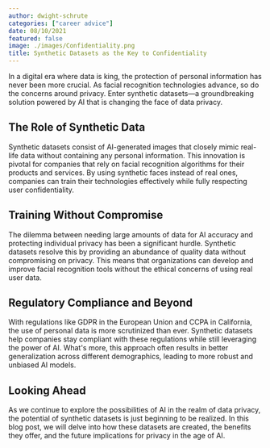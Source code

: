 ```yaml
---
author: dwight-schrute
categories: ["career advice"]
date: 08/10/2021
featured: false
image: ./images/Confidentiality.png
title: Synthetic Datasets as the Key to Confidentiality
---
```


In a digital era where data is king, the protection of personal information has never been more crucial. As facial recognition technologies advance, so do the concerns around privacy. Enter synthetic datasets—a groundbreaking solution powered by AI that is changing the face of data privacy.

## The Role of Synthetic Data

Synthetic datasets consist of AI-generated images that closely mimic real-life data without containing any personal information. This innovation is pivotal for companies that rely on facial recognition algorithms for their products and services. By using synthetic faces instead of real ones, companies can train their technologies effectively while fully respecting user confidentiality.

## Training Without Compromise

The dilemma between needing large amounts of data for AI accuracy and protecting individual privacy has been a significant hurdle. Synthetic datasets resolve this by providing an abundance of quality data without compromising on privacy. This means that organizations can develop and improve facial recognition tools without the ethical concerns of using real user data.

## Regulatory Compliance and Beyond

With regulations like GDPR in the European Union and CCPA in California, the use of personal data is more scrutinized than ever. Synthetic datasets help companies stay compliant with these regulations while still leveraging the power of AI. What's more, this approach often results in better generalization across different demographics, leading to more robust and unbiased AI models.

## Looking Ahead

As we continue to explore the possibilities of AI in the realm of data privacy, the potential of synthetic datasets is just beginning to be realized. In this blog post, we will delve into how these datasets are created, the benefits they offer, and the future implications for privacy in the age of AI.
